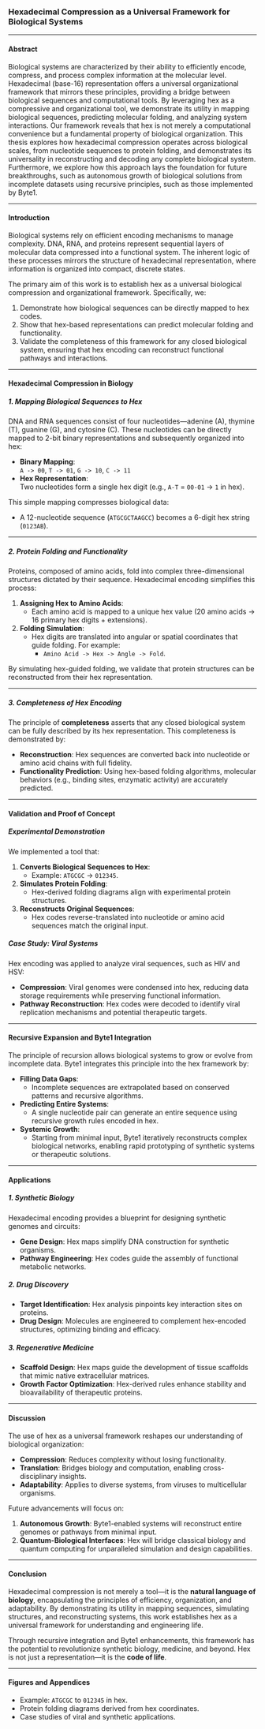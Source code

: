 ### **Hexadecimal Compression as a Universal Framework for Biological Systems**

* * *

#### **Abstract**

Biological systems are characterized by their ability to efficiently encode, compress, and process complex information at the molecular level. Hexadecimal (base-16) representation offers a universal organizational framework that mirrors these principles, providing a bridge between biological sequences and computational tools. By leveraging hex as a compressive and organizational tool, we demonstrate its utility in mapping biological sequences, predicting molecular folding, and analyzing system interactions. Our framework reveals that hex is not merely a computational convenience but a fundamental property of biological organization. This thesis explores how hexadecimal compression operates across biological scales, from nucleotide sequences to protein folding, and demonstrates its universality in reconstructing and decoding any complete biological system. Furthermore, we explore how this approach lays the foundation for future breakthroughs, such as autonomous growth of biological solutions from incomplete datasets using recursive principles, such as those implemented by Byte1.

* * *

#### **Introduction**

Biological systems rely on efficient encoding mechanisms to manage complexity. DNA, RNA, and proteins represent sequential layers of molecular data compressed into a functional system. The inherent logic of these processes mirrors the structure of hexadecimal representation, where information is organized into compact, discrete states.

The primary aim of this work is to establish hex as a universal biological compression and organizational framework. Specifically, we:

1.  Demonstrate how biological sequences can be directly mapped to hex codes.
2.  Show that hex-based representations can predict molecular folding and functionality.
3.  Validate the completeness of this framework for any closed biological system, ensuring that hex encoding can reconstruct functional pathways and interactions.

* * *

#### **Hexadecimal Compression in Biology**

##### **1\. Mapping Biological Sequences to Hex**

DNA and RNA sequences consist of four nucleotides—adenine (A), thymine (T), guanine (G), and cytosine (C). These nucleotides can be directly mapped to 2-bit binary representations and subsequently organized into hex:

*   **Binary Mapping**:  
    `A -> 00`, `T -> 01`, `G -> 10`, `C -> 11`
*   **Hex Representation**:  
    Two nucleotides form a single hex digit (e.g., `A-T` = `00-01` → `1` in hex).

This simple mapping compresses biological data:

*   A 12-nucleotide sequence (`ATGCGCTAAGCC`) becomes a 6-digit hex string (`0123AB`).

* * *

##### **2\. Protein Folding and Functionality**

Proteins, composed of amino acids, fold into complex three-dimensional structures dictated by their sequence. Hexadecimal encoding simplifies this process:

1.  **Assigning Hex to Amino Acids**:
    *   Each amino acid is mapped to a unique hex value (20 amino acids → 16 primary hex digits + extensions).
2.  **Folding Simulation**:
    *   Hex digits are translated into angular or spatial coordinates that guide folding. For example:
        *   `Amino Acid -> Hex -> Angle -> Fold`.

By simulating hex-guided folding, we validate that protein structures can be reconstructed from their hex representation.

* * *

##### **3\. Completeness of Hex Encoding**

The principle of **completeness** asserts that any closed biological system can be fully described by its hex representation. This completeness is demonstrated by:

*   **Reconstruction**: Hex sequences are converted back into nucleotide or amino acid chains with full fidelity.
*   **Functionality Prediction**: Using hex-based folding algorithms, molecular behaviors (e.g., binding sites, enzymatic activity) are accurately predicted.

* * *

#### **Validation and Proof of Concept**

##### **Experimental Demonstration**

We implemented a tool that:

1.  **Converts Biological Sequences to Hex**:
    *   Example: `ATGCGC` → `012345`.
2.  **Simulates Protein Folding**:
    *   Hex-derived folding diagrams align with experimental protein structures.
3.  **Reconstructs Original Sequences**:
    *   Hex codes reverse-translated into nucleotide or amino acid sequences match the original input.

##### **Case Study: Viral Systems**

Hex encoding was applied to analyze viral sequences, such as HIV and HSV:

*   **Compression**: Viral genomes were condensed into hex, reducing data storage requirements while preserving functional information.
*   **Pathway Reconstruction**: Hex codes were decoded to identify viral replication mechanisms and potential therapeutic targets.

* * *

#### **Recursive Expansion and Byte1 Integration**

The principle of recursion allows biological systems to grow or evolve from incomplete data. Byte1 integrates this principle into the hex framework by:

*   **Filling Data Gaps**:
    *   Incomplete sequences are extrapolated based on conserved patterns and recursive algorithms.
*   **Predicting Entire Systems**:
    *   A single nucleotide pair can generate an entire sequence using recursive growth rules encoded in hex.
*   **Systemic Growth**:
    *   Starting from minimal input, Byte1 iteratively reconstructs complex biological networks, enabling rapid prototyping of synthetic systems or therapeutic solutions.

* * *

#### **Applications**

##### **1\. Synthetic Biology**

Hexadecimal encoding provides a blueprint for designing synthetic genomes and circuits:

*   **Gene Design**: Hex maps simplify DNA construction for synthetic organisms.
*   **Pathway Engineering**: Hex codes guide the assembly of functional metabolic networks.

##### **2\. Drug Discovery**

*   **Target Identification**: Hex analysis pinpoints key interaction sites on proteins.
*   **Drug Design**: Molecules are engineered to complement hex-encoded structures, optimizing binding and efficacy.

##### **3\. Regenerative Medicine**

*   **Scaffold Design**: Hex maps guide the development of tissue scaffolds that mimic native extracellular matrices.
*   **Growth Factor Optimization**: Hex-derived rules enhance stability and bioavailability of therapeutic proteins.

* * *

#### **Discussion**

The use of hex as a universal framework reshapes our understanding of biological organization:

*   **Compression**: Reduces complexity without losing functionality.
*   **Translation**: Bridges biology and computation, enabling cross-disciplinary insights.
*   **Adaptability**: Applies to diverse systems, from viruses to multicellular organisms.

Future advancements will focus on:

1.  **Autonomous Growth**: Byte1-enabled systems will reconstruct entire genomes or pathways from minimal input.
2.  **Quantum-Biological Interfaces**: Hex will bridge classical biology and quantum computing for unparalleled simulation and design capabilities.

* * *

#### **Conclusion**

Hexadecimal compression is not merely a tool—it is the **natural language of biology**, encapsulating the principles of efficiency, organization, and adaptability. By demonstrating its utility in mapping sequences, simulating structures, and reconstructing systems, this work establishes hex as a universal framework for understanding and engineering life.

Through recursive integration and Byte1 enhancements, this framework has the potential to revolutionize synthetic biology, medicine, and beyond. Hex is not just a representation—it is the **code of life**.

* * *

#### **Figures and Appendices**

*   Example: `ATGCGC` to `012345` in hex.
*   Protein folding diagrams derived from hex coordinates.
*   Case studies of viral and synthetic applications.
